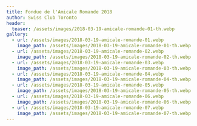 ```yaml
---
title: Fondue de l'Amicale Romande 2018
author: Swiss Club Toronto
header:
  teaser: /assets/images/2018-03-19-amicale-romande-01-th.webp
gallery:
  - url: /assets/images/2018-03-19-amicale-romande-01.webp
    image_path: /assets/images/2018-03-19-amicale-romande-01-th.webp
  - url: /assets/images/2018-03-19-amicale-romande-02.webp
    image_path: /assets/images/2018-03-19-amicale-romande-02-th.webp
  - url: /assets/images/2018-03-19-amicale-romande-03.webp
    image_path: /assets/images/2018-03-19-amicale-romande-03-th.webp
  - url: /assets/images/2018-03-19-amicale-romande-04.webp
    image_path: /assets/images/2018-03-19-amicale-romande-04-th.webp
  - url: /assets/images/2018-03-19-amicale-romande-05.webp
    image_path: /assets/images/2018-03-19-amicale-romande-05-th.webp
  - url: /assets/images/2018-03-19-amicale-romande-06.webp
    image_path: /assets/images/2018-03-19-amicale-romande-06-th.webp
  - url: /assets/images/2018-03-19-amicale-romande-07.webp
    image_path: /assets/images/2018-03-19-amicale-romande-07-th.webp
---
```

